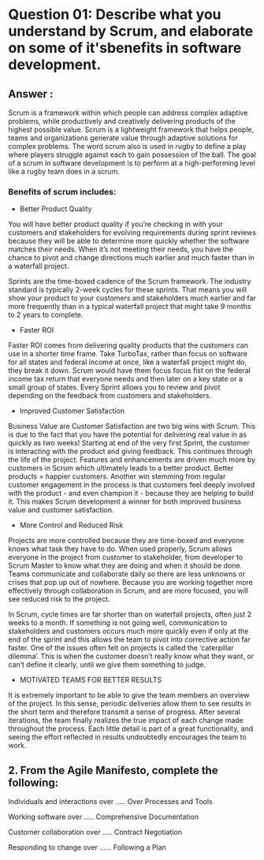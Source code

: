 # Question 01: Describe what you understand by Scrum, and elaborate on some of it'sbenefits in software development.

## Answer :
Scrum is a framework within which people can address complex adaptive problems, while productively and creatively delivering products of the highest possible value. Scrum is a lightweight framework that helps people, teams and organizations generate value through adaptive solutions for complex problems.
The word scrum also is used in rugby to define a play where players struggle against each to gain possession of the ball. The goal of a scrum in software development is to perform at a high-performing level like a rugby team does in a scrum.

### Benefits of scrum includes:

- Better Product Quality

You will have better product quality if you’re checking in with your customers and stakeholders for evolving requirements during sprint reviews because they will be able to determine more quickly whether the software matches their needs.  When it’s not meeting their needs, you have the chance to pivot and change directions much earlier and much faster than in a waterfall project.  

Sprints are the time-boxed cadence of the Scrum framework.  The industry standard is typically 2-week cycles for these sprints.  That means you will show your product to your customers and stakeholders much earlier and far more frequently than in a typical waterfall project that might take 9 months to 2 years to complete. 

- Faster ROI

Faster ROI comes from delivering quality products that the customers can use in a shorter time frame.  Take TurboTax, rather than focus on software for all states and federal income at once, like a waterfall project might do, they break it down. Scrum would have them focus focus fist on the federal income tax return that everyone needs and then later on a key state or a small group of states. Every Sprint allows you to review and pivot depending on the feedback from customers and stakeholders. 

- Improved Customer Satisfaction

Business Value are Customer Satisfaction are two big wins with Scrum.  This is due to the fact that you have the potential for delivering real value in as quickly as two weeks! Starting at end of the very first Sprint, the customer is interacting with the product and giving feedback. This continues through the life of the project. Features and enhancements are driven much more by customers in Scrum which ultimately leads to a better product. Better products = happier customers. Another win stemming from regular customer engagement in the process is that customers feel deeply involved with the product - and even champion it - because they are helping to build it.  This makes Scrum development a winner for both improved business value and customer satisfaction.  

- More Control and Reduced Risk

Projects are more controlled because they are time-boxed and everyone knows what task they have to do.  When used properly, Scrum allows everyone in the project from customer to stakeholder, from developer to Scrum Master to know what they are doing and when it should be done.  Teams communicate and collaborate daily so there are less unknowns or crises that pop up out of nowhere.  Because you are working together more effectively through collaboration in Scrum, and are more focused, you will see reduced risk to the project.

In Scrum, cycle times are far shorter than on waterfall projects, often just 2 weeks to a month. If something is not going well, communication to stakeholders and customers occurs much more quickly even if only at the end of the sprint and this allows the team to pivot into corrective action far faster.  One of the issues often felt on projects is called the ‘caterpillar dilemma’.  This is when the customer doesn’t really know what they want, or can’t define it clearly, until we give them something to judge.

- MOTIVATED TEAMS FOR BETTER RESULTS

It is extremely important to be able to give the team members an overview of the project. In this sense, periodic deliveries allow them to see results in the short term and therefore transmit a sense of progress. After several iterations, the team finally realizes the true impact of each change made throughout the process. Each little detail is part of a great functionality, and seeing the effort reflected in results undoubtedly encourages the team to work.

## 2. From the Agile Manifesto, complete the following:

Individuals and interactions over ..... Over Processes and Tools

Working software over ..... Comprehensive Documentation

Customer collaboration over ..... Contract Negotiation

Responding to change over ...... Following a Plan


